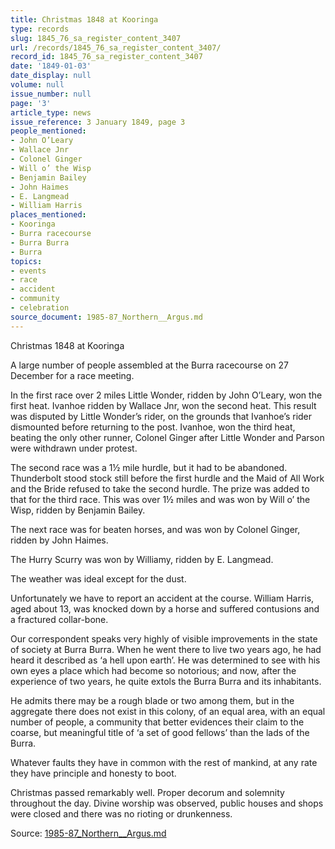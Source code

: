 ```yaml
---
title: Christmas 1848 at Kooringa
type: records
slug: 1845_76_sa_register_content_3407
url: /records/1845_76_sa_register_content_3407/
record_id: 1845_76_sa_register_content_3407
date: '1849-01-03'
date_display: null
volume: null
issue_number: null
page: '3'
article_type: news
issue_reference: 3 January 1849, page 3
people_mentioned:
- John O’Leary
- Wallace Jnr
- Colonel Ginger
- Will o’ the Wisp
- Benjamin Bailey
- John Haimes
- E. Langmead
- William Harris
places_mentioned:
- Kooringa
- Burra racecourse
- Burra Burra
- Burra
topics:
- events
- race
- accident
- community
- celebration
source_document: 1985-87_Northern__Argus.md
---
```


Christmas 1848 at Kooringa

A large number of people assembled at the Burra racecourse on 27 December for a race meeting.

In the first race over 2 miles Little Wonder, ridden by John O’Leary, won the first heat.  Ivanhoe ridden by Wallace Jnr, won the second heat.  This result was disputed by Little Wonder’s rider, on the grounds that Ivanhoe’s rider dismounted before returning to the post.  Ivanhoe, won the third heat, beating the only other runner, Colonel Ginger after Little Wonder and Parson were withdrawn under protest.

The second race was a 1½ mile hurdle, but it had to be abandoned.  Thunderbolt stood stock still before the first hurdle and the Maid of All Work and the Bride refused to take the second hurdle.  The prize was added to that for the third race.  This was over 1½ miles and was won by Will o’ the Wisp, ridden by Benjamin Bailey.

The next race was for beaten horses, and was won by Colonel Ginger, ridden by John Haimes.

The Hurry Scurry was won by Williamy, ridden by E. Langmead.

The weather was ideal except for the dust.

Unfortunately we have to report an accident at the course.  William Harris, aged about 13, was knocked down by a horse and suffered contusions and a fractured collar-bone.

Our correspondent speaks very highly of visible improvements in the state of society at Burra Burra.  When he went there to live two years ago, he had heard it described as ‘a hell upon earth’.  He was determined to see with his own eyes a place which had become so notorious; and now, after the experience of two years, he quite extols the Burra Burra and its inhabitants.

He admits there may be a rough blade or two among them, but in the aggregate there does not exist in this colony, of an equal area, with an equal number of people, a community that better evidences their claim to the coarse, but meaningful title of ‘a set of good fellows’ than the lads of the Burra.

Whatever faults they have in common with the rest of mankind, at any rate they have principle and honesty to boot.

Christmas passed remarkably well.  Proper decorum and solemnity throughout the day.  Divine worship was observed, public houses and shops were closed and there was no rioting or drunkenness.

Source: [1985-87_Northern__Argus.md](/downloads/markdown/1985-87_Northern__Argus.md)
